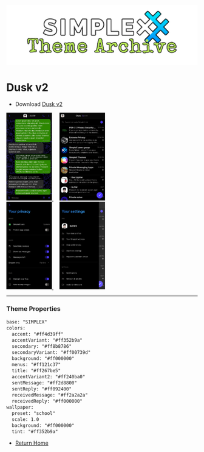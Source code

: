 ![SxC Theme Archive Banner](../resources/SxC_themeBanner.png)

# Dusk v2

* Download [Dusk v2](../themes/SxC_dusk-v2.theme)

<a href="../screenshots/SxC_dusk-v201.jpg" target="_blank">
		<img src="../screenshots/SxC_dusk-v201.jpg" width="120">
</a>&nbsp;&nbsp;&nbsp;
<a href="../screenshots/SxC_dusk-v202.jpg" target="_blank">
		<img src="../screenshots/SxC_dusk-v202.jpg" width="120">
</a>
<br>
<a href="../screenshots/SxC_dusk-v203.jpg" target="_blank">
		<img src="../screenshots/SxC_dusk-v203.jpg" width="120">
</a>&nbsp;&nbsp;&nbsp;
<a href="../screenshots/SxC_dusk-v204.jpg" target="_blank">
		<img src="../screenshots/SxC_dusk-v204.jpg" width="120">
</a>

----
### Theme Properties
```
base: "SIMPLEX"
colors:
  accent: "#ff4d39ff"
  accentVariant: "#ff352b9a"
  secondary: "#ff8b8786"
  secondaryVariant: "#ff00739d"
  background: "#ff000000"
  menus: "#ff121c37"
  title: "#ff267be5"
  accentVariant2: "#ff240ba0"
  sentMessage: "#ff2d8800"
  sentReply: "#ff092400"
  receivedMessage: "#ff2a2a2a"
  receivedReply: "#ff000000"
wallpaper:
  preset: "school"
  scale: 1.0
  background: "#ff000000"
  tint: "#ff352b9a"
```

* [Return Home](../)